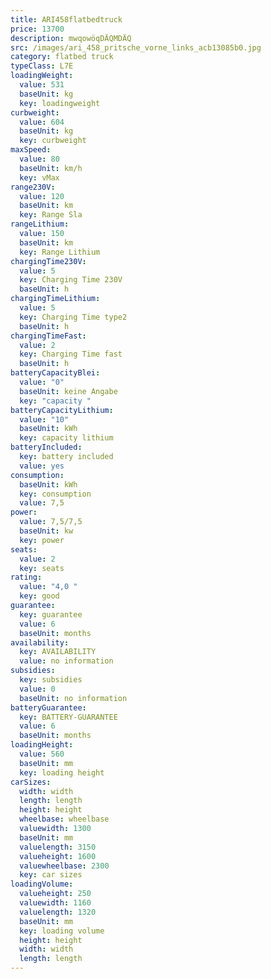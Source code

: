 ```yaml
---
title: ARI458flatbedtruck
price: 13700
description: mwqowöqDÄQMDÄQ
src: /images/ari_458_pritsche_vorne_links_acb13085b0.jpg
category: flatbed truck
typeClass: L7E
loadingWeight:
  value: 531
  baseUnit: kg
  key: loadingweight
curbweight:
  value: 604
  baseUnit: kg
  key: curbweight
maxSpeed:
  value: 80
  baseUnit: km/h
  key: vMax
range230V:
  value: 120
  baseUnit: km
  key: Range Sla
rangeLithium:
  value: 150
  baseUnit: km
  key: Range Lithium
chargingTime230V:
  value: 5
  key: Charging Time 230V
  baseUnit: h
chargingTimeLithium:
  value: 5
  key: Charging Time type2
  baseUnit: h
chargingTimeFast:
  value: 2
  key: Charging Time fast
  baseUnit: h
batteryCapacityBlei:
  value: "0"
  baseUnit: keine Angabe
  key: "capacity "
batteryCapacityLithium:
  value: "10"
  baseUnit: kWh
  key: capacity lithium
batteryIncluded:
  key: battery included
  value: yes
consumption:
  baseUnit: kWh
  key: consumption
  value: 7,5
power:
  value: 7,5/7,5
  baseUnit: kw
  key: power
seats:
  value: 2
  key: seats
rating:
  value: "4,0 "
  key: good
guarantee:
  key: guarantee
  value: 6
  baseUnit: months
availability:
  key: AVAILABILITY
  value: no information
subsidies:
  key: subsidies
  value: 0
  baseUnit: no information
batteryGuarantee:
  key: BATTERY-GUARANTEE
  value: 6
  baseUnit: months
loadingHeight:
  value: 560
  baseUnit: mm
  key: loading height
carSizes:
  width: width
  length: length
  height: height
  wheelbase: wheelbase
  valuewidth: 1300
  baseUnit: mm
  valuelength: 3150
  valueheight: 1600
  valuewheelbase: 2300
  key: car sizes
loadingVolume:
  valueheight: 250
  valuewidth: 1160
  valuelength: 1320
  baseUnit: mm
  key: loading volume
  height: height
  width: width
  length: length
---
```

